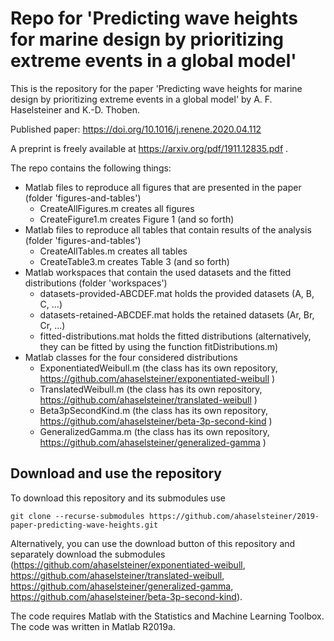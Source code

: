 # Repo for 'Predicting wave heights for marine design by prioritizing extreme events in a global model'

This is the repository for the paper 'Predicting wave heights for marine design by prioritizing extreme events in a global model' by A. F. Haselsteiner and K.-D. Thoben. 

Published paper: https://doi.org/10.1016/j.renene.2020.04.112

A preprint is freely available at https://arxiv.org/pdf/1911.12835.pdf .

The repo contains the following things:
 * Matlab files to reproduce all figures that are presented in the paper (folder 'figures-and-tables')
   * CreateAllFigures.m creates all figures
   * CreateFigure1.m creates Figure 1 (and so forth)
 * Matlab files to reproduce all tables that contain results of the analysis (folder 'figures-and-tables')
   * CreateAllTables.m creates all tables
   * CreateTable3.m creates Table 3 (and so forth)
 * Matlab workspaces that contain the used datasets and the fitted distributions (folder 'workspaces')
   * datasets-provided-ABCDEF.mat holds the provided datasets (A, B, C, ...)
   * datasets-retained-ABCDEF.mat holds the retained datasets (Ar, Br, Cr, ...)
   * fitted-distributions.mat holds the fitted distributions (alternatively, they can be fitted by using the function fitDistributions.m)
 * Matlab classes for the four considered distributions
   * ExponentiatedWeibull.m (the class has its own repository, https://github.com/ahaselsteiner/exponentiated-weibull )
   * TranslatedWeibull.m (the class has its own repository, https://github.com/ahaselsteiner/translated-weibull )
   * Beta3pSecondKind.m (the class has its own repository, https://github.com/ahaselsteiner/beta-3p-second-kind )
   * GeneralizedGamma.m (the class has its own repository, https://github.com/ahaselsteiner/generalized-gamma )

## Download and use the repository
To download this repository and its submodules use
```console
git clone --recurse-submodules https://github.com/ahaselsteiner/2019-paper-predicting-wave-heights.git
```

Alternatively, you can use the download button of this repository and separately download the submodules (https://github.com/ahaselsteiner/exponentiated-weibull, https://github.com/ahaselsteiner/translated-weibull, https://github.com/ahaselsteiner/generalized-gamma, https://github.com/ahaselsteiner/beta-3p-second-kind). 

The code requires Matlab with the Statistics and Machine Learning Toolbox. The code was written in Matlab R2019a.
